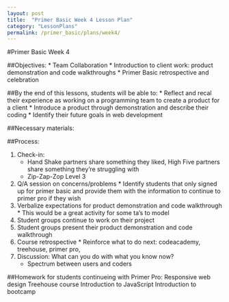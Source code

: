 ```yaml
---
layout: post
title:  "Primer Basic Week 4 Lesson Plan"
category: "LessonPlans"
permalink: /primer_basic/plans/week4/
---
```

#Primer Basic Week 4

##Objectives:
	*	Team Collaboration
	*	Introduction to client work: product demonstration and code walkthroughs
	*	Primer Basic retrospective and celebration


##By the end of this lessons, students will be able to:
	*	Reflect and recal their experience as working on a programming team  to create a product for a client
	*	Introduce a product through demonstration and describe their coding
	*	Identify their future goals in web development

##Necessary materials:

##Process:
1.	Check-in:
	*	Hand Shake partners share something they liked, High Five partners share something they’re struggling with
	*	Zip-Zap-Zop Level 3
2.	Q/A session on concerns/problems
		*	Identify students that only signed up for primer basic and provide them with the information to continue to primer pro if they wish
3.	Verbalize expectations for product demonstration and code walkthrough
		*	This would be a great activity for some ta’s to model
4.	Student groups continue to work on their project
5.	Student groups present their product demonstration and code walkthrough
6.	Course retrospective
		*	Reinforce what to do next: codeacademy, treehouse, primer pro,
7. 	Discussion: What can you do with what you know now?
	*	Spectrum between users and coders

##Homework for students continueing with Primer Pro:
	Responsive web design Treehouse course
	Introduction to JavaScript
	Introduction to bootcamp
